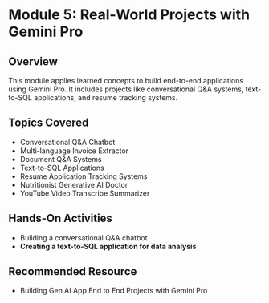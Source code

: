 # Module 5: Real-World Projects with Gemini Pro

## Overview
This module applies learned concepts to build end-to-end applications using Gemini Pro. It includes projects like conversational Q&A systems, text-to-SQL applications, and resume tracking systems.

## Topics Covered
- Conversational Q&A Chatbot
- Multi-language Invoice Extractor
- Document Q&A Systems
- Text-to-SQL Applications
- Resume Application Tracking Systems
- Nutritionist Generative AI Doctor
- YouTube Video Transcribe Summarizer

## Hands-On Activities
- Building a conversational Q&A chatbot
- **Creating a text-to-SQL application for data analysis**

## Recommended Resource
- Building Gen AI App End to End Projects with Gemini Pro